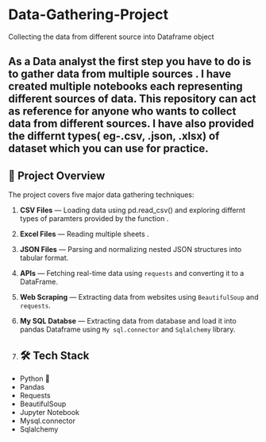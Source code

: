 # Data-Gathering-Project
Collecting the data from different source into Dataframe object

## As a Data analyst the first step you have to do is to gather data from multiple sources . I have created multiple notebooks each  representing different sources of data. This repository can act as reference for anyone who wants to collect data from different sources. I have also provided the differnt types( eg-.csv, .json, .xlsx) of dataset which you can use for practice.

## 🚀 Project Overview
The project covers five major data gathering techniques:
1. **CSV Files** — Loading data using pd.read_csv() and exploring differnt types of paramters provided by the function .
2. **Excel Files** — Reading multiple sheets .
3. **JSON Files** — Parsing and normalizing nested JSON structures into tabular format.
4. **APIs** — Fetching real-time data using `requests` and converting it to a DataFrame.
5. **Web Scraping** — Extracting data from websites using `BeautifulSoup` and `requests`.
5. **My SQL Databse** — Extracting data from database and load it into pandas Dataframe using `My sql.connector` and `Sqlalchemy` library.

6. ## 🛠️ Tech Stack
- Python 🐍  
- Pandas  
- Requests  
- BeautifulSoup  
- Jupyter Notebook  
- Mysql.connector
- Sqlalchemy
